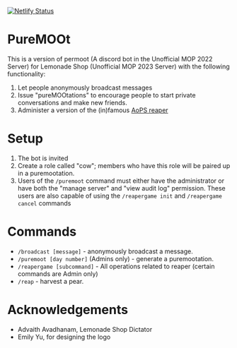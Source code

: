 [![Netlify Status](https://api.netlify.com/api/v1/badges/cb0773c9-7d6a-48b9-bdbb-428f6e4359ae/deploy-status)](https://app.netlify.com/sites/rococo-genie-d49178/deploys)

# PureMOOt

This is a version of permoot (A discord bot in the Unofficial MOP 2022 Server)
for Lemonade Shop (Unofficial MOP 2023 Server) with the following functionality:

1. Let people anonymously broadcast messages
2. Issue "pureMOOtations" to encourage people to start private conversations
   and make new friends.
3. Administer a version of the (in)famous [AoPS reaper](https://aops.com/reaper)

# Setup

1. The bot is invited
2. Create a role called "cow"; members who have this role will be paired up in a
   puremootation.
3. Users of the `/puremoot` command must either have the administrator or
   have both the "manage server" and "view audit log" permission. These users
   are also capable of using the `/reapergame init` and `/reapergame cancel`
   commands

# Commands

- `/broadcast [message]` - anonymously broadcast a message.
- `/puremoot [day number]` (Admins only) - generate a puremootation.
- `/reapergame [subcommand]` - All operations related to reaper (certain
  commands are Admin only)
- `/reap` - harvest a pear.

# Acknowledgements

- Advaith Avadhanam, Lemonade Shop Dictator
- Emily Yu, for designing the logo
